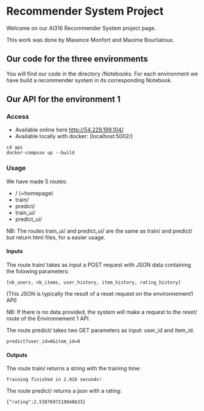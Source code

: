 # Recommender System Project

Welcome on our AI316 Recommender System project page.

This work was done by Maxence Monfort and Maxime Bourliatoux.

## Our code for the three environments

You will find our code in the directory /Notebooks. For each environment we have build a recommender system in its corresponding Notebook.

## Our API for the environment 1

### Access

- Available online here http://54.229.199.104/
- Available locally with docker: (localhost:5002/)
```
cd api
docker-compose up --build
```

### Usage

We have made 5 routes:
- /  (=homepage)
- train/
- predict/
- train_ui/
- predict_ui/

NB: The routes train_ui/ and predict_ui/ are the same as train/ and predict/ but return html files, for a easier usage.


#### Inputs

The route train/ takes as input a POST request with JSON data containing the folowing parameters: 
```
[nb_users, nb_items, user_history, item_history, rating_history]
```
(This JSON is typically the result of a reset request on the environnement1 API)

NB: If there is no data provided, the system will make a request to the reset/ route of the Environnement 1 API. 


The route predict/ takes two GET parameters as input: user_id and item_id.
```
predict?user_id=0&item_id=0
```


#### Outputs
The route train/ returns a string with the training time:
```
Training finished in 2.916 seconds!
```

The route predict/ returns a json with a rating:
```
{"rating":2.5387697219848633}
```
